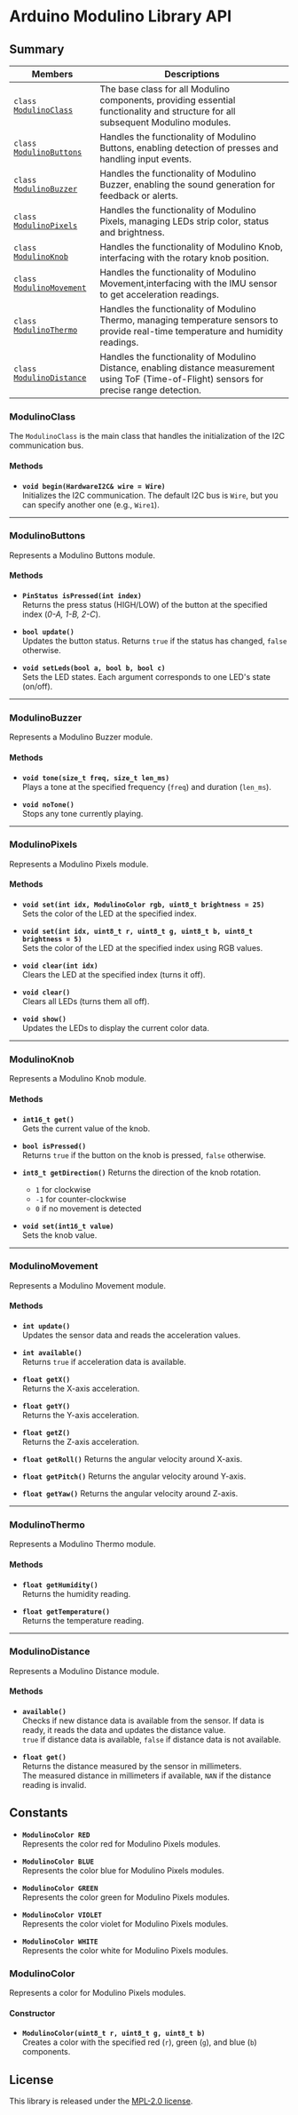 # Arduino Modulino Library API

## Summary

 Members                                    | Descriptions
--------------------------------------------|------------------------------------------
| `class` [`ModulinoClass`](#modulinoclass) | The base class for all Modulino components, providing essential functionality and structure for all subsequent Modulino modules.                                  |
| `class` [`ModulinoButtons`](#modulinobuttons) | Handles the functionality of Modulino Buttons, enabling detection of presses and handling input events.                                                |
| `class` [`ModulinoBuzzer`](#modulinobuttons) |Handles the functionality of Modulino Buzzer, enabling the sound generation for feedback or alerts.                                                    |
| `class` [`ModulinoPixels`](#modulinopixels) | Handles the functionality of Modulino Pixels, managing LEDs strip color, status and brightness.                                          |
| `class` [`ModulinoKnob`](#modulinoknob) | Handles the functionality of Modulino Knob, interfacing with the rotary knob position.                                                     |
| `class` [`ModulinoMovement`](#modulinomovement) | Handles the functionality of Modulino Movement,interfacing with the IMU sensor to get acceleration readings. |
| `class` [`ModulinoThermo`](#modulinothermo) | Handles the functionality of Modulino Thermo, managing temperature sensors to provide real-time temperature and humidity readings.                                |
| `class` [`ModulinoDistance`](#modulinodistance) | Handles the functionality of Modulino Distance, enabling distance measurement using ToF (Time-of-Flight) sensors for precise range detection. |

### ModulinoClass

The `ModulinoClass` is the main class that handles the initialization of the I2C communication bus.

#### Methods

- **`void begin(HardwareI2C& wire = Wire)`**  
  Initializes the I2C communication. The default I2C bus is `Wire`, but you can specify another one (e.g., `Wire1`).

---

### ModulinoButtons

Represents a Modulino Buttons module.

#### Methods

- **`PinStatus isPressed(int index)`**  
  Returns the press status (HIGH/LOW) of the button at the specified index (_0-A, 1-B, 2-C_).

- **`bool update()`**  
  Updates the button status. Returns `true` if the status has changed, `false` otherwise.

- **`void setLeds(bool a, bool b, bool c)`**  
  Sets the LED states. Each argument corresponds to one LED's state (on/off).

---

### ModulinoBuzzer

Represents a Modulino Buzzer module.

#### Methods

- **`void tone(size_t freq, size_t len_ms)`**  
  Plays a tone at the specified frequency (`freq`) and duration (`len_ms`).

- **`void noTone()`**  
  Stops any tone currently playing.

---

### ModulinoPixels

Represents a Modulino Pixels module.

#### Methods

- **`void set(int idx, ModulinoColor rgb, uint8_t brightness = 25)`**  
  Sets the color of the LED at the specified index.

- **`void set(int idx, uint8_t r, uint8_t g, uint8_t b, uint8_t brightness = 5)`**  
  Sets the color of the LED at the specified index using RGB values.

- **`void clear(int idx)`**  
  Clears the LED at the specified index (turns it off).

- **`void clear()`**  
  Clears all LEDs (turns them all off).

- **`void show()`**  
  Updates the LEDs to display the current color data.

---

### ModulinoKnob

Represents a Modulino Knob module.

#### Methods

- **`int16_t get()`**  
  Gets the current value of the knob.

- **`bool isPressed()`**  
  Returns `true` if the button on the knob is pressed, `false` otherwise.

- **`int8_t getDirection()`**
  Returns the direction of the knob rotation.  
  - `1` for clockwise
  - `-1` for counter-clockwise
  - `0` if no movement is detected

- **`void set(int16_t value)`**  
  Sets the knob value.

---

### ModulinoMovement

Represents a Modulino Movement module.

#### Methods

- **`int update()`**  
  Updates the sensor data and reads the acceleration values.

- **`int available()`**  
  Returns `true` if acceleration data is available.

- **`float getX()`**  
  Returns the X-axis acceleration.

- **`float getY()`**  
  Returns the Y-axis acceleration.

- **`float getZ()`**  
  Returns the Z-axis acceleration.

- **`float getRoll()`**
  Returns the angular velocity around X-axis.

- **`float getPitch()`**
  Returns the angular velocity around Y-axis.

- **`float getYaw()`**
  Returns the angular velocity around Z-axis.

---

### ModulinoThermo

Represents a Modulino Thermo module.

#### Methods

- **`float getHumidity()`**  
  Returns the humidity reading.

- **`float getTemperature()`**  
  Returns the temperature reading.

---

### ModulinoDistance

Represents a Modulino Distance module.

#### Methods

- **`available()`**  
  Checks if new distance data is available from the sensor. If data is ready, it reads the data and updates the distance value.  
  `true` if distance data is available, `false` if distance data is not available.

- **`float get()`**  
  Returns the distance measured by the sensor in millimeters.  
  The measured distance in millimeters if available, `NAN` if the distance reading is invalid.

## Constants

- **`ModulinoColor RED`**  
  Represents the color red for Modulino Pixels modules.

- **`ModulinoColor BLUE`**  
  Represents the color blue for Modulino Pixels modules.

- **`ModulinoColor GREEN`**  
  Represents the color green for Modulino Pixels modules.

- **`ModulinoColor VIOLET`**  
  Represents the color violet for Modulino Pixels modules.

- **`ModulinoColor WHITE`**  
  Represents the color white for Modulino Pixels modules.

### ModulinoColor

Represents a color for Modulino Pixels modules.

#### Constructor

- **`ModulinoColor(uint8_t r, uint8_t g, uint8_t b)`**  
  Creates a color with the specified red (`r`), green (`g`), and blue (`b`) components.

## License

This library is released under the [MPL-2.0 license](../LICENSE).